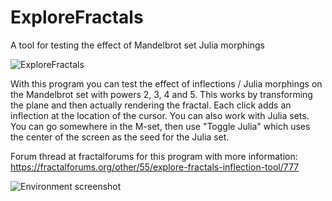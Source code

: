 # ExploreFractals
A tool for testing the effect of Mandelbrot set Julia morphings

![ExploreFractals](https://user-images.githubusercontent.com/29734312/71610778-2db1c280-2b94-11ea-97b3-6f66829097bb.png)

With this program you can test the effect of inflections / Julia morphings on the Mandelbrot set with powers 2, 3, 4 and 5. This works by transforming the plane and then actually rendering the fractal. Each click adds an inflection at the location of the cursor. You can also work with Julia sets. You can go somewhere in the M-set, then use "Toggle Julia" which uses the center of the screen as the seed for the Julia set.

Forum thread at fractalforums for this program with more information: https://fractalforums.org/other/55/explore-fractals-inflection-tool/777

![Environment screenshot](https://user-images.githubusercontent.com/29734312/71610752-ea575400-2b93-11ea-99fb-e6a266c5e90d.png)
